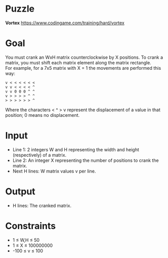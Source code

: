 # Puzzle
**Vortex** https://www.codingame.com/training/hard/vortex

# Goal
You must crank an WxH matrix counterclockwise by X positions. To crank a matrix, you must shift each matrix element along the matrix rectangle.   
For example, for a 7x5 matrix with X = 1 the movements are performed this way:
```
v < < < < < <
v v < < < < ^
v v 0 0 0 ^ ^
v > > > > ^ ^
> > > > > > ^
```

Where the characters < ^ > v represent the displacement of a value in that position; 0 means no displacement.

# Input
* Line 1: 2 integers W and H representing the width and height (respectively) of a matrix.
* Line 2: An integer X representing the number of positions to crank the matrix.
* Next H lines: W matrix values v per line.

# Output
* H lines: The cranked matrix.

# Constraints
* 1 ≤ W,H ≤ 50
* 1 ≤ X ≤ 100000000
* -100 ≤ v ≤ 100
